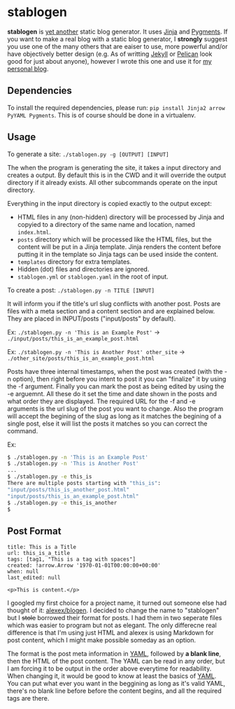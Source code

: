 # stablogen

**stablogen** is [yet another](https://en.wikipedia.org/wiki/Yet_another) static
blog generator. It uses [Jinja](http://jinja.pocoo.org/) and
[Pygments](http://pygments.org/). If you want to make a real blog with a 
static blog generator, I **strongly** suggest you use one of the many others
that are eaiser to use, more powerful and/or have objectively better design
(e.g. As of writting [Jekyll](https://jekyllrb.com) or
[Pelican](http://blog.getpelican.com/) look good for just about anyone),
however I wrote this one and use it for
[my personal blog](https://fred.hornsey.us).

## Dependencies
To install the required dependencies, please run:
`pip install Jinja2 arrow PyYAML Pygments`. This is of course should be done
in a virtualenv.

## Usage
To generate a site: `./stablogen.py -g [OUTPUT] [INPUT]`

The when the program is generating the site, it takes a input directory and
creates a output. By default this is in the CWD and it will override the
output directory if it already exists. All other subcommands operate on the
input directory.

Everything in the input directory is copied exactly to the output except:
- HTML files in any (non-hidden) directory will be processed by Jinja and
copyied to a directory of the same name and location, named `index.html`.
- `posts` directory which will be processed like the HTML files, but the
content will be put in a Jinja template. Jinja renders the content before
putting it in the template so Jinja tags can be used inside the content.
- `templates` directory for extra templates.
- Hidden (dot) files and directories are ignored.
- `stablogen.yml` or `stablogen.yaml` in the root of input.

To create a post: `./stablogen.py -n TITLE [INPUT]`

It will inform you if the title's url slug conflicts with another post. Posts
are files with a meta section and a content section and are explained below.
They are placed in INPUT/posts ("input/posts" by default).

Ex: `./stablogen.py -n 'This is an Example Post'` -> `./input/posts/this_is_an_example_post.html`

Ex: `./stablogen.py -n 'This is Another Post' other_site` -> `./other_site/posts/this_is_an_example_post.html`

Posts have three internal timestamps, when the post was created (with the -n
option), then right before you intent to post it you can "finalize" it
by using the -f argument. Finally you can mark the post as being edited
by using the -e arguemnt. All these do it set the time and date shown in the
posts and what order they are displayed. The required URL for the -f and -e
arguments is the url slug of the post you want to change. Also the program will
accept the begining of the slug as long as it matches the begining of a single
post, else it will list the posts it matches so you can correct the command.

Ex:
```sh
$ ./stablogen.py -n 'This is an Example Post'
$ ./stablogen.py -n 'This is Another Post'
...
$ ./stablogen.py -e this_is
There are multiple posts starting with "this_is":
"input/posts/this_is_another_post.html"
"input/posts/this_is_an_example_post.html"
$ ./stablogen.py -e this_is_another
$
```


## Post Format
```
title: This is a Title
url: this_is_a_title
tags: [tag1, "This is a tag with spaces"]
created: !arrow.Arrow '1970-01-01T00:00:00+00:00'
when: null
last_edited: null

<p>This is content.</p>
```

I googled my first choice for a project name, it turned out someone else had
thought of it: [alexex/blogen](https://github.com/alexex/blogen). I decided to
change the name to "stablogen" but I ~~stole~~ borrowed their format for
posts. I had them in two seperate files which was easier to program but not
as elegant. The only differecne real difference is that I'm using just HTML
and alexex is using Markdown for post content, which I might make possible
someday as an option.

The format is the post meta information in [YAML](http://yaml.org), followed
by **a blank line**, then the HTML of the post content. The YAML can be read
in any order, but I am forcing it to be output in the order above everytime
for readability. When changing it, it would be good to know at least the
basics of [YAML](https://learnxinyminutes.com/docs/yaml). You can put what
ever you want in the beggining as long as it's valid YAML, there's no blank
line before before the content begins, and all the required tags are there.

